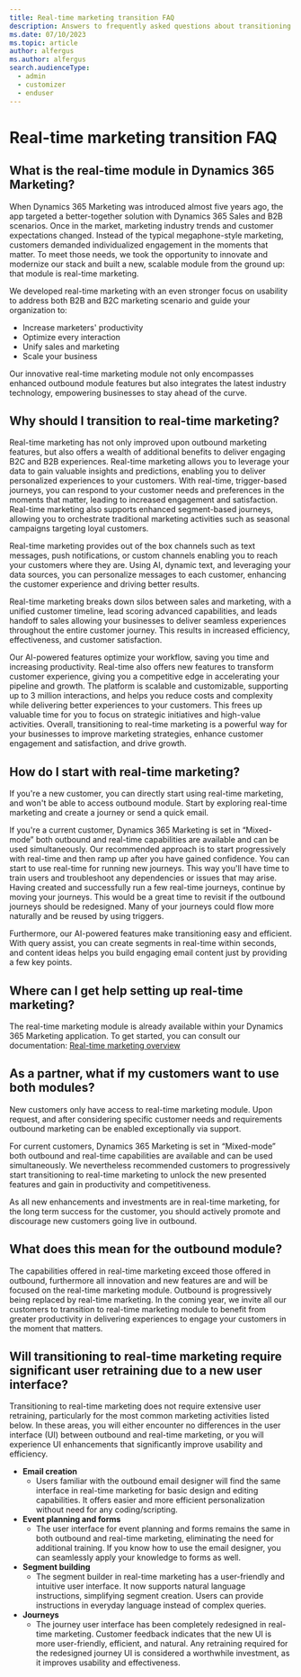 ```yaml
---
title: Real-time marketing transition FAQ
description: Answers to frequently asked questions about transitioning to real-time marketing.
ms.date: 07/10/2023
ms.topic: article
author: alfergus
ms.author: alfergus
search.audienceType: 
  - admin
  - customizer
  - enduser
---
```


# Real-time marketing transition FAQ

## What is the real-time module in Dynamics 365 Marketing?

When Dynamics 365 Marketing was introduced almost five years ago, the app targeted a better-together solution with Dynamics 365 Sales and B2B scenarios. Once in the market, marketing industry trends and customer expectations changed. Instead of the typical megaphone-style marketing, customers demanded individualized engagement in the moments that matter. To meet those needs, we took the opportunity to innovate and modernize our stack and built a new, scalable module from the ground up: that module is real-time marketing.

We developed real-time marketing with an even stronger focus on usability to address both B2B and B2C marketing scenario and guide your organization to:

- Increase marketers' productivity
- Optimize every interaction
- Unify sales and marketing
- Scale your business

Our innovative real-time marketing module not only encompasses enhanced outbound module features but also integrates the latest industry technology, empowering businesses to stay ahead of the curve.

## Why should I transition to real-time marketing?

Real-time marketing has not only improved upon outbound marketing features, but also offers a wealth of additional benefits to deliver engaging B2C and B2B experiences. Real-time marketing allows you to leverage your data to gain valuable insights and predictions, enabling you to deliver personalized experiences to your customers. With real-time, trigger-based journeys, you can respond to your customer needs and preferences in the moments that matter, leading to increased engagement and satisfaction. Real-time marketing also supports enhanced segment-based journeys, allowing you to orchestrate traditional marketing activities such as seasonal campaigns targeting loyal customers.

Real-time marketing provides out of the box channels such as text messages, push notifications, or custom channels enabling you to reach your customers where they are. Using AI, dynamic text, and leveraging your data sources, you can personalize messages to each customer, enhancing the customer experience and driving better results.

Real-time marketing breaks down silos between sales and marketing, with a unified customer timeline, lead scoring advanced capabilities, and leads handoff to sales allowing your businesses to deliver seamless experiences throughout the entire customer journey. This results in increased efficiency, effectiveness, and customer satisfaction.

Our AI-powered features optimize your workflow, saving you time and increasing productivity. Real-time also offers new features to transform customer experience, giving you a competitive edge in accelerating your pipeline and growth. The platform is scalable and customizable, supporting up to 3 million interactions, and helps you reduce costs and complexity while delivering better experiences to your customers. This frees up valuable time for you to focus on strategic initiatives and high-value activities.
Overall, transitioning to real-time marketing is a powerful way for your businesses to improve marketing strategies, enhance customer engagement and satisfaction, and drive growth.

## How do I start with real-time marketing?

If you're a new customer, you can directly start using real-time marketing, and won't be able to access outbound module. Start by exploring real-time marketing and create a journey or send a quick email.

If you're a current customer, Dynamics 365 Marketing is set in “Mixed-mode” both outbound and real-time capabilities are available and can be used simultaneously. Our recommended approach is to start progressively with real-time and then ramp up after you have gained confidence. You can start to use real-time for running new journeys. This way you'll have time to train users and troubleshoot any dependencies or issues that may arise. Having created and successfully run a few real-time journeys, continue by moving your journeys. This would be a great time to revisit if the outbound journeys should be redesigned. Many of your journeys could flow more naturally and be reused by using triggers.

Furthermore, our AI-powered features make transitioning easy and efficient. With query assist, you can create segments in real-time within seconds, and content ideas helps you build engaging email content just by providing a few key points.

## Where can I get help setting up real-time marketing?

The real-time marketing module is already available within your Dynamics 365 Marketing application. To get started, you can consult our documentation: [Real-time marketing overview](real-time-marketing-overview.md)

## As a partner, what if my customers want to use both modules?

New customers only have access to real-time marketing module. Upon request, and after considering specific customer needs and requirements outbound marketing can be enabled exceptionally via support.

For current customers, Dynamics 365 Marketing is set in “Mixed-mode” both outbound and real-time capabilities are available and can be used simultaneously. We nevertheless recommended customers to progressively start transitioning to real-time marketing to unlock the new presented features and gain in productivity and competitiveness.

As all new enhancements and investments are in real-time marketing, for the long term success for the customer, you should actively promote and discourage new customers going live in outbound.

## What does this mean for the outbound module?

The capabilities offered in real-time marketing exceed those offered in outbound, furthermore all innovation and new features are and will be focused on the real-time marketing module. Outbound is progressively being replaced by real-time marketing. In the coming year, we invite all our customers to transition to real-time marketing module to benefit from greater productivity in delivering experiences to engage your customers in the moment that matters.

## Will transitioning to real-time marketing require significant user retraining due to a new user interface?

Transitioning to real-time marketing does not require extensive user retraining, particularly for the most common marketing activities listed below. In these areas, you will either encounter no differences in the user interface (UI) between outbound and real-time marketing, or you will experience UI enhancements that significantly improve usability and efficiency.

- **Email creation**
    - Users familiar with the outbound email designer will find the same interface in real-time marketing for basic design and editing capabilities. It offers easier and more efficient personalization without need for any coding/scripting.
- **Event planning and forms**
    - The user interface for event planning and forms remains the same in both outbound and real-time marketing, eliminating the need for additional training. If you know how to use the email designer, you can seamlessly apply your knowledge to forms as well.
- **Segment building**
    - The segment builder in real-time marketing has a user-friendly and intuitive user interface. It now supports natural language instructions, simplifying segment creation. Users can provide instructions in everyday language instead of complex queries.
- **Journeys**
    - The journey user interface has been completely redesigned in real-time marketing. Customer feedback indicates that the new UI is more user-friendly, efficient, and natural. Any retraining required for the redesigned journey UI is considered a worthwhile investment, as it improves usability and effectiveness.